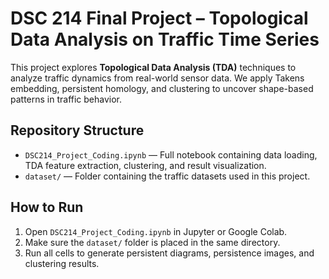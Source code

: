 # DSC 214 Final Project – Topological Data Analysis on Traffic Time Series

This project explores **Topological Data Analysis (TDA)** techniques to analyze traffic dynamics from real-world sensor data. We apply Takens embedding, persistent homology, and clustering to uncover shape-based patterns in traffic behavior.

## Repository Structure

- `DSC214_Project_Coding.ipynb` — Full notebook containing data loading, TDA feature extraction, clustering, and result visualization.
- `dataset/` — Folder containing the traffic datasets used in this project.

## How to Run

1. Open `DSC214_Project_Coding.ipynb` in Jupyter or Google Colab.
2. Make sure the `dataset/` folder is placed in the same directory.
3. Run all cells to generate persistent diagrams, persistence images, and clustering results.
